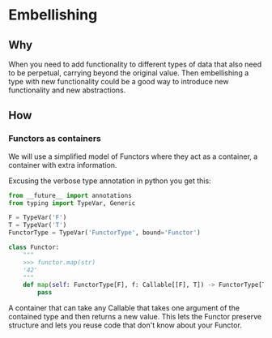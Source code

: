 
# Embellishing

## Why

When you need to add functionality to different types of data that also need to be
perpetual, carrying beyond the original value. Then embellishing a type with
new functionality could be a good way to introduce new functionality and new
abstractions.

## How

### Functors as containers

We will use a simplified model of Functors where they act as a container, a
container with extra information.


Excusing the verbose type annotation in python you get this:

``` python
from __future__ import annotations
from typing import TypeVar, Generic

F = TypeVar('F')
T = TypeVar('T')
FunctorType = TypeVar('FunctorType', bound='Functor')

class Functor:
    """
    >>> functor.map(str)
    '42'
    """
    def map(self: FunctorType[F], f: Callable[[F], T]) -> FunctorType[T]:
        pass
```

A container that can take any Callable that takes one argument of the contained
type and then returns a new value. This lets the Functor preserve structure and
lets you reuse code that don't know about your Functor.
